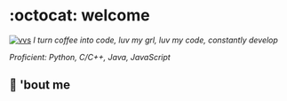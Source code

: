 # :octocat: welcome
[![vvs](https://c.tenor.com/R8wjCxS2MCgAAAAC/oreki-black-and-white-wind.gif)](https://www.instagram.com/vvsalwayscodin/)
_I turn coffee into code, luv my grl, luv my code, constantly develop_

_Proficient: Python, C/C++, Java, JavaScript_
## :wedding: 'bout me
